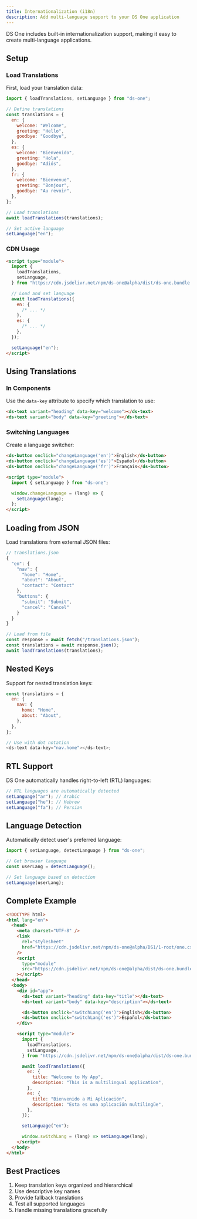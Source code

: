 ```yaml
---
title: Internationalization (i18n)
description: Add multi-language support to your DS One application
---
```


DS One includes built-in internationalization support, making it easy to create multi-language applications.

## Setup

### Load Translations

First, load your translation data:

```javascript
import { loadTranslations, setLanguage } from "ds-one";

// Define translations
const translations = {
  en: {
    welcome: "Welcome",
    greeting: "Hello",
    goodbye: "Goodbye",
  },
  es: {
    welcome: "Bienvenido",
    greeting: "Hola",
    goodbye: "Adiós",
  },
  fr: {
    welcome: "Bienvenue",
    greeting: "Bonjour",
    goodbye: "Au revoir",
  },
};

// Load translations
await loadTranslations(translations);

// Set active language
setLanguage("en");
```

### CDN Usage

```html
<script type="module">
  import {
    loadTranslations,
    setLanguage,
  } from "https://cdn.jsdelivr.net/npm/ds-one@alpha/dist/ds-one.bundle.js";

  // Load and set language
  await loadTranslations({
    en: {
      /* ... */
    },
    es: {
      /* ... */
    },
  });

  setLanguage("en");
</script>
```

## Using Translations

### In Components

Use the `data-key` attribute to specify which translation to use:

```html
<ds-text variant="heading" data-key="welcome"></ds-text>
<ds-text variant="body" data-key="greeting"></ds-text>
```

### Switching Languages

Create a language switcher:

```html
<ds-button onclick="changeLanguage('en')">English</ds-button>
<ds-button onclick="changeLanguage('es')">Español</ds-button>
<ds-button onclick="changeLanguage('fr')">Français</ds-button>

<script type="module">
  import { setLanguage } from "ds-one";

  window.changeLanguage = (lang) => {
    setLanguage(lang);
  };
</script>
```

## Loading from JSON

Load translations from external JSON files:

```javascript
// translations.json
{
  "en": {
    "nav": {
      "home": "Home",
      "about": "About",
      "contact": "Contact"
    },
    "buttons": {
      "submit": "Submit",
      "cancel": "Cancel"
    }
  }
}
```

```javascript
// Load from file
const response = await fetch("/translations.json");
const translations = await response.json();
await loadTranslations(translations);
```

## Nested Keys

Support for nested translation keys:

```javascript
const translations = {
  en: {
    nav: {
      home: "Home",
      about: "About",
    },
  },
};

// Use with dot notation
<ds-text data-key="nav.home"></ds-text>;
```

## RTL Support

DS One automatically handles right-to-left (RTL) languages:

```javascript
// RTL languages are automatically detected
setLanguage("ar"); // Arabic
setLanguage("he"); // Hebrew
setLanguage("fa"); // Persian
```

## Language Detection

Automatically detect user's preferred language:

```javascript
import { setLanguage, detectLanguage } from "ds-one";

// Get browser language
const userLang = detectLanguage();

// Set language based on detection
setLanguage(userLang);
```

## Complete Example

```html
<!DOCTYPE html>
<html lang="en">
  <head>
    <meta charset="UTF-8" />
    <link
      rel="stylesheet"
      href="https://cdn.jsdelivr.net/npm/ds-one@alpha/DS1/1-root/one.css"
    />
    <script
      type="module"
      src="https://cdn.jsdelivr.net/npm/ds-one@alpha/dist/ds-one.bundle.js"
    ></script>
  </head>
  <body>
    <div id="app">
      <ds-text variant="heading" data-key="title"></ds-text>
      <ds-text variant="body" data-key="description"></ds-text>

      <ds-button onclick="switchLang('en')">English</ds-button>
      <ds-button onclick="switchLang('es')">Español</ds-button>
    </div>

    <script type="module">
      import {
        loadTranslations,
        setLanguage,
      } from "https://cdn.jsdelivr.net/npm/ds-one@alpha/dist/ds-one.bundle.js";

      await loadTranslations({
        en: {
          title: "Welcome to My App",
          description: "This is a multilingual application",
        },
        es: {
          title: "Bienvenido a Mi Aplicación",
          description: "Esta es una aplicación multilingüe",
        },
      });

      setLanguage("en");

      window.switchLang = (lang) => setLanguage(lang);
    </script>
  </body>
</html>
```

## Best Practices

1. Keep translation keys organized and hierarchical
2. Use descriptive key names
3. Provide fallback translations
4. Test all supported languages
5. Handle missing translations gracefully
